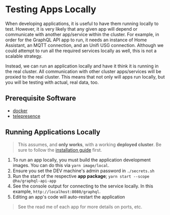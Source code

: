 # Testing Apps Locally

When developing applications, it is useful to have them running locally to test. However, it is very likely that any given app will depend or communicate with another app/service within the cluster. For example, in order for the GraphQL API app to run, it needs an instance of Home Assistant, an MQTT connection, and an Unifi USG connection. Although we could attempt to run all the required services locally as well, this is not a scalable strategy.

Instead, we can run an application locally and have it think it is running in the real cluster. All communication with other cluster apps/services will be proxied to the real cluster. This means that not only will apps run locally, but you will be testing with actual, real data, too.

## Prerequisite Software

- [docker](https://docs.docker.com/get-docker/)
- [telepresence](https://www.telepresence.io/reference/install)

## Running Applications Locally

> This assumes, and **only works**, with a working **deployed cluster**. Be sure to follow the [installation guide](./installation-guide.md) first.

1. To run an app locally, you must build the application development images. You can do this via `yarn image/local`.
1. Ensure you set the DEV machine's admin password in `./secrets.sh`
1. Run the start of the respective **app package**; `yarn start --scope @ha/graphql-api-app`
1. See the console output for connecting to the service locally. In this example, `http://localhost:8080/graphql`.
1. Editing an app's code will auto-restart the application

> See the read me of each app for more details on ports, etc.
